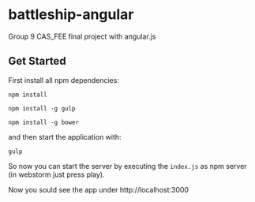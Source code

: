 # battleship-angular
Group 9 CAS_FEE final project with angular.js


## Get Started

First install all npm dependencies:

`npm install`  

`npm install -g gulp`

`npm install -g bower`

and then start the application with:

`gulp`

So now you can start the server by executing the `index.js` as npm server (in webstorm just press play).

Now you sould see the app under http://localhost:3000